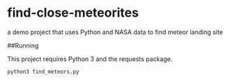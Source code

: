 # find-close-meteorites
a demo project that uses Python and NASA data to find meteor landing site


##Running

This project requires Python 3 and the requests package.


`python3 find_meteors.py`
